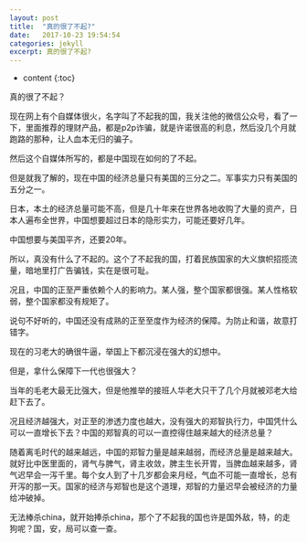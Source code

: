 ```yaml
---
layout: post
title:  "真的很了不起?"
date:   2017-10-23 19:54:54
categories: jekyll
excerpt: 真的很了不起?
---
```


* content
{:toc}

真的很了不起？

现在网上有个自媒体很火，名字叫了不起我的国，我关注他的微信公众号，看了一下，里面推荐的理财产品，都是p2p诈骗，就是许诺很高的利息，然后没几个月就跑路的那种，让人血本无归的骗子。

然后这个自媒体所写的，都是中国现在如何的了不起。

但是就我了解的，现在中国的经济总量只有美国的三分之二。军事实力只有美国的五分之一。

日本，本土的经济总量可能不高，但是几十年来在世界各地收购了大量的资产，日本人遍布全世界，中国想要超过日本的隐形实力，可能还要好几年。

中国想要与美国平齐，还要20年。

所以，真没有什么了不起的。这个了不起我的国，打着民族国家的大义旗帜招揽流量，暗地里打广告骗钱，实在是很可耻。

况且，中国的正至严重依赖个人的影响力。某人强，整个国家都很强。某人性格软弱，整个国家都没有规矩了。

说句不好听的，中国还没有成熟的正至至度作为经济的保障。为防止和谐，故意打错字。

现在的习老大的确很牛逼，举国上下都沉浸在强大的幻想中。

但是，拿什么保障下一代也很强大？

当年的毛老大最无比强大，但是他推举的接班人华老大只干了几个月就被邓老大给赶下去了。

况且经济越强大，对正至的渗透力度也越大，没有强大的郑智执行力，中国凭什么可以一直增长下去？中国的郑智真的可以一直控得住越来越大的经济总量？

随着离毛时代的越来越远，中国的郑智力量是越来越弱，而经济总量是越来越大。就好比中医里面的，肾气与脾气，肾主收敛，脾主生长开胃，当脾血越来越多，肾气迟早会一泻千里。每个女人到了十几岁都会来月经，气血不可能一直增长，总有开泻的那一天。国家的经济与郑智也是这个道理，郑智的力量迟早会被经济的力量给冲破掉。

无法棒杀china，就开始捧杀china，那个了不起我的国也许是国外敌，特，的走狗呢？国，安，局可以查一查。